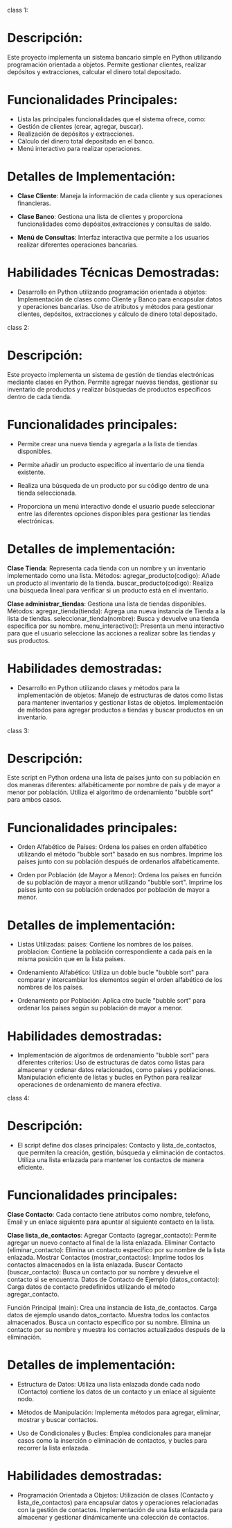 class 1:
# Descripción:

Este proyecto implementa un sistema bancario simple en Python utilizando programación orientada a objetos. Permite gestionar clientes, realizar depósitos y extracciones, calcular el dinero total depositado.

# Funcionalidades Principales:

- Lista las principales funcionalidades que el sistema ofrece, como:
- Gestión de clientes (crear, agregar, buscar).
- Realización de depósitos y extracciones.
- Cálculo del dinero total depositado en el banco.
- Menú interactivo para realizar operaciones.

# Detalles de Implementación:

- **Clase Cliente**: Maneja la información de cada cliente y sus operaciones financieras.

- **Clase Banco**: Gestiona una lista de clientes y proporciona funcionalidades como depósitos,extracciones y consultas de saldo.

- **Menú de Consultas**: Interfaz interactiva que permite a los usuarios realizar diferentes operaciones bancarias.

# Habilidades Técnicas Demostradas:

- Desarrollo en Python utilizando programación orientada a objetos:
Implementación de clases como Cliente y Banco para encapsular datos y operaciones bancarias.
Uso de atributos y métodos para gestionar clientes, depósitos, extracciones y cálculo de dinero total depositado.




class 2: 

# Descripción:

Este proyecto implementa un sistema de gestión de tiendas electrónicas mediante clases en Python. Permite agregar nuevas tiendas, gestionar su inventario de productos y realizar búsquedas de productos específicos dentro de cada tienda.


# Funcionalidades principales:

- Permite crear una nueva tienda y agregarla a la lista de tiendas disponibles.

- Permite añadir un producto específico al inventario de una tienda existente.

- Realiza una búsqueda de un producto por su código dentro de una tienda seleccionada.

- Proporciona un menú interactivo donde el usuario puede seleccionar entre las diferentes opciones disponibles para gestionar las tiendas electrónicas.


# Detalles de implementación:

**Clase Tienda**:
 Representa cada tienda con un nombre y un inventario implementado como una lista.
 Métodos:
 agregar_producto(codigo): Añade un producto al inventario de la tienda.
 buscar_producto(codigo): Realiza una búsqueda lineal para verificar si un producto está en el inventario.

**Clase administrar_tiendas**:
 Gestiona una lista de tiendas disponibles.
 Métodos:
 agregar_tienda(tienda): Agrega una nueva instancia de Tienda a la lista de tiendas.
 seleccionar_tienda(nombre): Busca y devuelve una tienda específica por su nombre.
 menu_interactivo(): Presenta un menú interactivo para que el usuario seleccione las acciones a realizar sobre las tiendas y sus productos.


# Habilidades demostradas:

- Desarrollo en Python utilizando clases y métodos para la implementación de objetos:
Manejo de estructuras de datos como listas para mantener inventarios y gestionar listas de objetos.
Implementación de métodos para agregar productos a tiendas y buscar productos en un inventario.




class 3: 

# Descripción:

Este script en Python ordena una lista de países junto con su población en dos maneras diferentes: alfabéticamente por nombre de país y de mayor a menor por población. Utiliza el algoritmo de ordenamiento "bubble sort" para ambos casos.


# Funcionalidades principales:

- Orden Alfabético de Países:
Ordena los países en orden alfabético utilizando el método "bubble sort" basado en sus nombres.
Imprime los países junto con su población después de ordenarlos alfabéticamente.

- Orden por Población (de Mayor a Menor):
Ordena los países en función de su población de mayor a menor utilizando "bubble sort".
Imprime los países junto con su población ordenados por población de mayor a menor.


# Detalles de implementación:

- Listas Utilizadas:
paises: Contiene los nombres de los países.
problacion: Contiene la población correspondiente a cada país en la misma posición que en la lista paises.

- Ordenamiento Alfabético:
Utiliza un doble bucle "bubble sort" para comparar y intercambiar los elementos según el orden alfabético de los nombres de los países.

- Ordenamiento por Población:
Aplica otro bucle "bubble sort" para ordenar los países según su población de mayor a menor.


# Habilidades demostradas:

- Implementación de algoritmos de ordenamiento "bubble sort" para diferentes criterios:
 Uso de estructuras de datos como listas para almacenar y ordenar datos relacionados, como países y poblaciones.
 Manipulación eficiente de listas y bucles en Python para realizar operaciones de ordenamiento de manera efectiva.




class 4:

# Descripción:

- El script define dos clases principales: Contacto y lista_de_contactos, que permiten la creación, gestión, búsqueda y eliminación de contactos. Utiliza una lista enlazada para mantener los contactos de manera eficiente.

# Funcionalidades principales:

**Clase Contacto**:
 Cada contacto tiene atributos como nombre, telefono, Email y un enlace siguiente para apuntar al siguiente contacto en la lista.

**Clase lista_de_contactos**:
 Agregar Contacto (agregar_contacto): Permite agregar un nuevo contacto al final de la lista enlazada.
 Eliminar Contacto (eliminar_contacto): Elimina un contacto específico por su nombre de la lista enlazada.
 Mostrar Contactos (mostrar_contactos): Imprime todos los contactos almacenados en la lista enlazada.
 Buscar Contacto (buscar_contacto): Busca un contacto por su nombre y devuelve el contacto si se encuentra.
 Datos de Contacto de Ejemplo (datos_contacto): Carga datos de contacto predefinidos utilizando el método agregar_contacto.

Función Principal (main):
 Crea una instancia de lista_de_contactos.
 Carga datos de ejemplo usando datos_contacto.
 Muestra todos los contactos almacenados.
 Busca un contacto específico por su nombre.
 Elimina un contacto por su nombre y muestra los contactos actualizados después de la eliminación.

# Detalles de implementación:

- Estructura de Datos: Utiliza una lista enlazada donde cada nodo (Contacto) contiene los datos de un contacto y un enlace al siguiente nodo.

- Métodos de Manipulación: Implementa métodos para agregar, eliminar, mostrar y buscar contactos.

- Uso de Condicionales y Bucles: Emplea condicionales para manejar casos como la inserción o eliminación de contactos, y bucles para recorrer la lista enlazada.

# Habilidades demostradas:

- Programación Orientada a Objetos:
 Utilización de clases (Contacto y lista_de_contactos) para encapsular datos y operaciones relacionadas con la gestión de contactos.
 Implementación de una lista enlazada para almacenar y gestionar dinámicamente una colección de contactos.